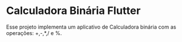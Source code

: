 # Calculadora Binária Flutter
 Esse projeto implementa um aplicativo de Calculadora binária com as operações: +,-,*,/ e %.
